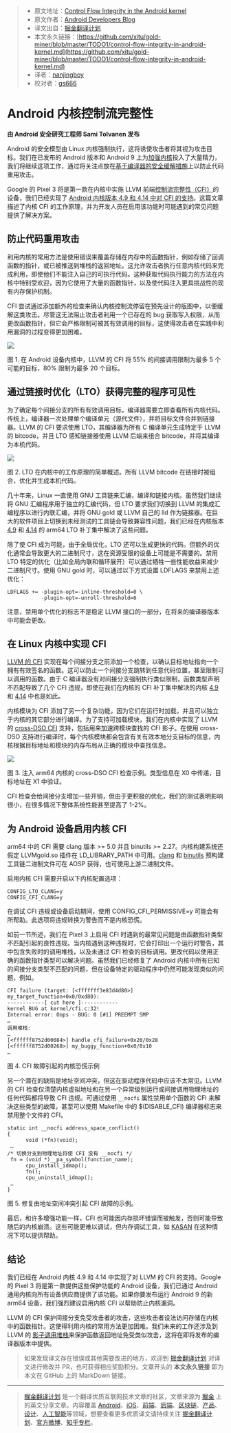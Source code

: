> * 原文地址：[Control Flow Integrity in the Android kernel](https://android-developers.googleblog.com/2018/10/control-flow-integrity-in-android-kernel.html)
> * 原文作者：[Android Developers Blog](https://android-developers.googleblog.com)
> * 译文出自：[掘金翻译计划](https://github.com/xitu/gold-miner)
> * 本文永久链接：[https://github.com/xitu/gold-miner/blob/master/TODO1/control-flow-integrity-in-android-kernel.md](https://github.com/xitu/gold-miner/blob/master/TODO1/control-flow-integrity-in-android-kernel.md)
> * 译者：[nanjingboy](https://github.com/nanjingboy)
> * 校对者：[gs666](https://github.com/gs666)

# Android 内核控制流完整性

**由 Android 安全研究工程师 Sami Tolvanen 发布**

Android 的安全模型由 Linux 内核强制执行，这将诱使攻击者将其视为攻击目标。我们在已发布的 Android 版本和 Android 9 上为[加强内核](https://android-developers.googleblog.com/2017/08/hardening-kernel-in-android-oreo.html)投入了大量精力，我们将继续这项工作，通过将关注点放在[基于编译器的安全缓解措施](https://android-developers.googleblog.com/2018/06/compiler-based-security-mitigations-in.html)上以防止代码重用攻击。

Google 的 Pixel 3 将是第一款在内核中实施 LLVM 前端[控制流完整性（CFI）](https://clang.llvm.org/docs/ControlFlowIntegrity.html)的设备，我们已经实现了 [Android 内核版本 4.9 和 4.14 中对 CFI 的支持](https://source.android.com/devices/tech/debug/kcfi)。这篇文章描述了内核 CFI 的工作原理，并为开发人员在启用该功能时可能遇到的常见问题提供了解决方案。

## 防止代码重用攻击

利用内核的常用方法是使用错误来覆盖存储在内存中的函数指针，例如存储了回调函数的指针，或已被推送到堆栈的返回地址。这允许攻击者执行任意内核代码来完成利用，即使他们不能注入自己的可执行代码。这种获取代码执行能力的方法在内核中特别受欢迎，因为它使用了大量的函数指针，以及使代码注入更具挑战性的现有内存保护机制。

CFI 尝试通过添加额外的检查来确认内核控制流停留在预先设计的版图中，以便缓解这类攻击。尽管这无法阻止攻击者利用一个已存在的 bug 获取写入权限，从而更改函数指针，但它会严格限制可被其有效调用的目标，这使得攻击者在实践中利用漏洞的过程变得更加困难。

[![](https://1.bp.blogspot.com/-SAbAK7FpTNw/W700bhOfGuI/AAAAAAAAFz4/N6PNS6LDxN0-yRl-xwWdRQW4pyqKAcRwACLcBGAs/s1600/figure_cfi_effectivenessimage1.png)](https://1.bp.blogspot.com/-SAbAK7FpTNw/W700bhOfGuI/AAAAAAAAFz4/N6PNS6LDxN0-yRl-xwWdRQW4pyqKAcRwACLcBGAs/s1600/figure_cfi_effectivenessimage1.png)

图 1. 在 Android 设备内核中，LLVM 的 CFI 将 55% 的间接调用限制为最多 5 个可能的目标，80% 限制为最多 20 个目标。

## 通过链接时优化（LTO）获得完整的程序可见性

为了确定每个间接分支的所有有效调用目标，编译器需要立即查看所有内核代码。传统上，编译器一次处理单个编译单元（源代文件），并将目标文件合并到链接器。LLVM 的 CFI 要求使用 LTO，其编译器为所有 C 编译单元生成特定于 LLVM 的 bitcode，并且 LTO 感知链接器使用 LLVM 后端来组合 bitcode，并将其编译为本机代码。

[![](https://3.bp.blogspot.com/-qyrtXmMXuVs/W700gB5yQOI/AAAAAAAAFz8/9Dm4v75Sl9oNEskKppbYap9AMbE7s2KWACLcBGAs/s1600/2_lto_overviewimage2.png)](https://3.bp.blogspot.com/-qyrtXmMXuVs/W700gB5yQOI/AAAAAAAAFz8/9Dm4v75Sl9oNEskKppbYap9AMbE7s2KWACLcBGAs/s1600/2_lto_overviewimage2.png)

图 2. LTO 在内核中的工作原理的简单概述。所有 LLVM bitcode 在链接时被组合，优化并生成本机代码。

几十年来，Linux 一直使用 GNU 工具链来汇编，编译和链接内核。虽然我们继续将 GNU 汇编程序用于独立的汇编代码，但 LTO 要求我们切换到 LLVM 的集成汇编程序以进行内联汇编，并将 GNU gold 或 LLVM 自己的 lld 作为链接器。在巨大的软件项目上切换到未经测试的工具链会导致兼容性问题，我们已经在内核版本 [4.9](https://android-review.googlesource.com/q/topic:android-4.9-lto) 和 [4.14](https://android-review.googlesource.com/q/topic:android-4.14-lto) 的 arm64 LTO 补丁集中解决了这些问题。

除了使 CFI 成为可能，由于全局优化，LTO 还可以生成更快的代码。但额外的优化通常会导致更大的二进制尺寸，这在资源受限的设备上可能是不需要的。禁用 LTO 特定的优化（比如全局内联和循环展开）可以通过牺牲一些性能收益来减少二进制尺寸。使用 GNU gold 时，可以通过以下方式设置 LDFLAGS 来禁用上述优化：

```
LDFLAGS += -plugin-opt=-inline-threshold=0 \
           -plugin-opt=-unroll-threshold=0
```

注意，禁用单个优化的标志不是稳定 LLVM 接口的一部分，在将来的编译器版本中可能会更改。

## 在 Linux 内核中实现 CFI

[LLVM 的 CFI](https://clang.llvm.org/docs/ControlFlowIntegrity.html#indirect-function-call-checking) 实现在每个间接分支之前添加一个检查，以确认目标地址指向一个拥有有效签名的函数。这可以防止一个间接分支跳转到任意代码位置，甚至限制可以调用的函数。由于 C 编译器没有对间接分支强制执行类似限制，函数类型声明不匹配导致了几个 CFI 违规，即使在我们在内核的 CFI 补丁集中解决的内核 [4.9](https://android-review.googlesource.com/q/topic:android-4.9-cfi) 和 [4.14](https://android-review.googlesource.com/q/topic:android-4.14-cfi) 中也是如此。

内核模块为 CFI 添加了另一个复杂功能，因为它们在运行时加载，并且可以独立于内核的其它部分进行编译。为了支持可加载模块，我们在内核中实现了 LLVM 的 [cross-DSO CFI](https://clang.llvm.org/docs/ControlFlowIntegrity.html#shared-library-support) 支持，包括用来加速跨模块查找的 CFI 影子。在使用 cross-DSO 支持进行编译时，每个内核模块都会包含有关有效本地分支目标的信息，内核根据目标地址和模块的内存布局从正确的模块中查找信息。

[![](https://2.bp.blogspot.com/-Iee5TBAz8Yo/W700nNjYZkI/AAAAAAAAF0A/oPsRJJhs2qMb-jNv4RGd4a5K3h8W7B9ygCLcBGAs/s1600/3_cfi_checkimage3.png)](https://2.bp.blogspot.com/-Iee5TBAz8Yo/W700nNjYZkI/AAAAAAAAF0A/oPsRJJhs2qMb-jNv4RGd4a5K3h8W7B9ygCLcBGAs/s1600/3_cfi_checkimage3.png)

图 3. 注入 arm64 内核的 cross-DSO CFI 检查示例。类型信息在 X0 中传递，目标地址在 X1 中验证。

CFI 检查会给间接分支增加一些开销，但由于更积极的优化，我们的测试表明影响很小，在很多情况下整体系统性能甚至提高了 1-2%。

## 为 Android 设备启用内核 CFI

arm64 中的 CFI 需要 clang 版本 >= 5.0 并且 binutils >= 2.27。内核构建系统还假定 LLVMgold.so 插件在 LD_LIBRARY_PATH 中可用。[clang](https://android.googlesource.com/platform/prebuilts/clang/host/linux-x86/+/master) 和 [binutils](https://android.googlesource.com/platform/prebuilts/gcc/linux-x86/aarch64/aarch64-linux-android-4.9/+/master) 预构建工具链二进制文件可在 AOSP 获得，也可使用上游二进制文件。

启用内核 CFI 需要开启以下内核配置选项：

```
CONFIG_LTO_CLANG=y
CONFIG_CFI_CLANG=y
```

在调试 CFI 违规或设备启动期间，使用 CONFIG_CFI_PERMISSIVE=y 可能会有所帮助。此选项将违规转换为警告而不是内核恐慌。

如前一节所述，我们在 Pixel 3 上启用 CFI 时遇到的最常见问题是由函数指针类型不匹配引起的良性违规。当内核遇到这种违规时，它会打印出一个运行时警告，其中包含失败时的调用堆栈，以及未通过 CFI 检查的目标调用。更改代码以使用正确的函数指针类型可以解决问题。虽然我们已经修复了 Android 内核中所有已知的间接分支类型不匹配的问题，但在设备特定的驱动程序中仍然可能发现类似的问题，例如。

```
CFI failure (target: [<fffffff3e83d4d80>] my_target_function+0x0/0xd80):
------------[ cut here ]------------
kernel BUG at kernel/cfi.c:32!
Internal error: Oops - BUG: 0 [#1] PREEMPT SMP
…
调用堆栈:
…
[<ffffff8752d00084>] handle_cfi_failure+0x20/0x28
[<ffffff8752d00268>] my_buggy_function+0x0/0x10
…
```

图 4. CFI 故障引起的内核恐慌示例

另一个潜在的缺陷是地址空间冲突，但这在驱动程序代码中应该不太常见。LLVM 的 CFI 检查仅清楚内核虚拟地址和在另一个异常级别运行或间接调用物理地址的任何代码都将导致 CFI 违规。可通过使用 `__nocfi` 属性禁用单个函数的 CFI 来解决这些类型的故障，甚至可以使用 Makefile 中的 $(DISABLE_CFI) 编译器标志来禁用整个文件的 CFI。

```
static int __nocfi address_space_conflict()
{
      void (*fn)(void);
 …
/* 切换分支到物理地址将使 CFI 没有 __nocfi */
 fn = (void *)__pa_symbol(function_name);
      cpu_install_idmap();
      fn();
      cpu_uninstall_idmap();
 …
}
```

图 5. 修复由地址空间冲突引起 CFI 故障的示例。

最后，和许多增强功能一样，CFI 也可能因内存损坏错误而被触发，否则可能导致随后的内核崩溃。这些可能更难以调试，但内存调试工具，如 [KASAN](https://www.kernel.org/doc/html/v4.14/dev-tools/kasan.html) 在这种情况下可以提供帮助。

## 结论

我们已经在 Android 内核 4.9 和 4.14 中实现了对 LLVM 的 CFI 的支持。Google 的 Pixel 3 将是第一款提供这些保护功能的 Android 设备，我们已通过 Android 通用内核向所有设备供应商提供了该功能。如果你要发布运行 Android 9 的新 arm64 设备，我们强烈建议启用内核 CFI 以帮助防止内核漏洞。

LLVM 的 CFI 保护间接分支免受攻击者的攻击，这些攻击者设法访问存储在内核中的函数指针。这使得利用内核的常用方法更加困难。我们未来的工作还涉及到 LLVM 的 [影子调用堆栈](https://clang.llvm.org/docs/ShadowCallStack.html)来保护函数返回地址免受类似攻击，这将在即将发布的编译器版本中提供。

> 如果发现译文存在错误或其他需要改进的地方，欢迎到 [掘金翻译计划](https://github.com/xitu/gold-miner) 对译文进行修改并 PR，也可获得相应奖励积分。文章开头的 **本文永久链接** 即为本文在 GitHub 上的 MarkDown 链接。


---

> [掘金翻译计划](https://github.com/xitu/gold-miner) 是一个翻译优质互联网技术文章的社区，文章来源为 [掘金](https://juejin.im) 上的英文分享文章。内容覆盖 [Android](https://github.com/xitu/gold-miner#android)、[iOS](https://github.com/xitu/gold-miner#ios)、[前端](https://github.com/xitu/gold-miner#前端)、[后端](https://github.com/xitu/gold-miner#后端)、[区块链](https://github.com/xitu/gold-miner#区块链)、[产品](https://github.com/xitu/gold-miner#产品)、[设计](https://github.com/xitu/gold-miner#设计)、[人工智能](https://github.com/xitu/gold-miner#人工智能)等领域，想要查看更多优质译文请持续关注 [掘金翻译计划](https://github.com/xitu/gold-miner)、[官方微博](http://weibo.com/juejinfanyi)、[知乎专栏](https://zhuanlan.zhihu.com/juejinfanyi)。
